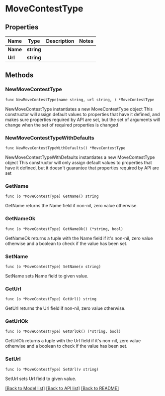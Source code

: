 # MoveContestType

## Properties

Name | Type | Description | Notes
------------ | ------------- | ------------- | -------------
**Name** | **string** |  | 
**Url** | **string** |  | 

## Methods

### NewMoveContestType

`func NewMoveContestType(name string, url string, ) *MoveContestType`

NewMoveContestType instantiates a new MoveContestType object
This constructor will assign default values to properties that have it defined,
and makes sure properties required by API are set, but the set of arguments
will change when the set of required properties is changed

### NewMoveContestTypeWithDefaults

`func NewMoveContestTypeWithDefaults() *MoveContestType`

NewMoveContestTypeWithDefaults instantiates a new MoveContestType object
This constructor will only assign default values to properties that have it defined,
but it doesn't guarantee that properties required by API are set

### GetName

`func (o *MoveContestType) GetName() string`

GetName returns the Name field if non-nil, zero value otherwise.

### GetNameOk

`func (o *MoveContestType) GetNameOk() (*string, bool)`

GetNameOk returns a tuple with the Name field if it's non-nil, zero value otherwise
and a boolean to check if the value has been set.

### SetName

`func (o *MoveContestType) SetName(v string)`

SetName sets Name field to given value.


### GetUrl

`func (o *MoveContestType) GetUrl() string`

GetUrl returns the Url field if non-nil, zero value otherwise.

### GetUrlOk

`func (o *MoveContestType) GetUrlOk() (*string, bool)`

GetUrlOk returns a tuple with the Url field if it's non-nil, zero value otherwise
and a boolean to check if the value has been set.

### SetUrl

`func (o *MoveContestType) SetUrl(v string)`

SetUrl sets Url field to given value.



[[Back to Model list]](../README.md#documentation-for-models) [[Back to API list]](../README.md#documentation-for-api-endpoints) [[Back to README]](../README.md)


